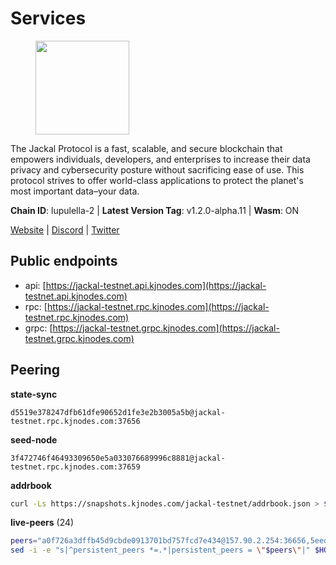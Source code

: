 # Services

<figure><img src="https://raw.githubusercontent.com/kj89/testnet_manuals/main/pingpub/logos/jackal.png" width="150" alt=""><figcaption></figcaption></figure>

The Jackal Protocol is a fast, scalable, and secure blockchain that empowers  individuals, developers, and enterprises to increase their data privacy and  cybersecurity posture without sacrificing ease of use. This protocol strives  to offer world-class applications to protect the planet's most important data–your data.

**Chain ID**: lupulella-2 | **Latest Version Tag**: v1.2.0-alpha.11 | **Wasm**: ON

[Website](https://jackalprotocol.com) | [Discord](https://discord.com/invite/5GKym3p6rj) | [Twitter](https://twitter.com/Jackal_Protocol)


## Public endpoints

* api: [https://jackal-testnet.api.kjnodes.com](https://jackal-testnet.api.kjnodes.com)
* rpc: [https://jackal-testnet.rpc.kjnodes.com](https://jackal-testnet.rpc.kjnodes.com)
* grpc: [https://jackal-testnet.grpc.kjnodes.com](https://jackal-testnet.grpc.kjnodes.com)

## Peering

**state-sync**

```text
d5519e378247dfb61dfe90652d1fe3e2b3005a5b@jackal-testnet.rpc.kjnodes.com:37656
```

**seed-node**

```text
3f472746f46493309650e5a033076689996c8881@jackal-testnet.rpc.kjnodes.com:37659
```

**addrbook**
```bash
curl -Ls https://snapshots.kjnodes.com/jackal-testnet/addrbook.json > $HOME/.canine/config/addrbook.json
```

**live-peers** (24)
```bash
peers="a0f726a3dffb45d9cbde0913701bd757fcd7e434@157.90.2.254:36656,5eedbfbe64b942f4ab54db3842acf3bfab034c24@161.97.74.88:46656,6c7100291f35132ac1b58ff7c6d05b4ce75512b7@65.108.70.119:36156,b26f63f307ca8e80033cbc618f7577e5be7f0c1a@95.217.118.96:27363,c28ae12dc190b2abfc578f8ed2fea90fa5ff3b1d@65.108.134.208:26656,f3e70d3de1974208af04dac6fabd657ab4abf0ff@65.108.75.107:24656,1b191fb9ef837dec648136097f94925a15dd85ab@213.170.135.20:26516,3c6d856a429224201d78c7f28026874d10a27f57@5.75.227.78:26656,5c2a752c9b1952dbed075c56c600c3a79b58c395@195.3.220.57:26906,0394449cab5a29f24dd4f37683d3b7622f27c0fc@65.108.206.118:61156,11b91d243d43e761c96cfbf49f2f2bd06cce2df8@65.109.23.114:17556,27238e2f804bf28a14c186a2e0f0ceaae0d2588f@176.9.98.24:30566,80420ad774e622bda8e1dfa9b80da11eee7eed1f@144.126.140.252:29656,0e3058446ee9b1ad449b5d3a60d5c4f92dd3785c@65.109.30.12:56656,2633208f609ac5fc77fac203dd23326ba0fc9902@185.208.207.94:26656,6c6c7f370febd64447770da8aec0b9d359d61565@65.109.70.23:17556,b549c1092e37db22576e31f19cbec4b1b3b36503@116.202.227.117:37656,451622fd913f6119a67f67e65f3ab82c3fbea529@78.107.253.133:32656,2ededbdbd98580e22ae8c3676e37b6e1fc1d987b@142.132.248.253:23656,4ea723e652f11433734ae2aa6f364ef0510d6636@16.163.74.176:26626,372111fd8c3c11a57cd34db58b2bdd8d2b6e5005@172.104.19.93:26656,84f520678ef59ea02f942fa6323ec562ca5a3249@45.79.161.178:26656,84af58201840781a0a62449d1dcdb0ad0cf5bdb3@91.223.3.144:26356,09d9127972ded9e22f9f11833ed7fcfa149cf1fa@65.109.92.240:19126"
sed -i -e "s|^persistent_peers *=.*|persistent_peers = \"$peers\"|" $HOME/.canine/config/config.toml
```

